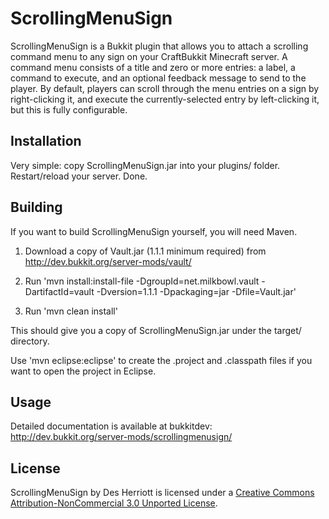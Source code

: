# ScrollingMenuSign 

ScrollingMenuSign is a Bukkit plugin that allows you to attach a scrolling command menu to any sign on your CraftBukkit
Minecraft server.  A command menu consists of a title and zero or more entries: a label, a command to execute, and an optional
feedback message to send to the player.  By default, players can scroll through the menu entries on a sign by right-clicking it,
and execute the currently-selected entry by left-clicking it, but this is fully configurable.

## Installation

Very simple: copy ScrollingMenuSign.jar into your plugins/ folder.  Restart/reload your server.  Done.

## Building

If you want to build ScrollingMenuSign yourself, you will need Maven.

1) Download a copy of Vault.jar (1.1.1 minimum required) from http://dev.bukkit.org/server-mods/vault/

2) Run 'mvn install:install-file -DgroupId=net.milkbowl.vault -DartifactId=vault -Dversion=1.1.1 -Dpackaging=jar -Dfile=Vault.jar'

3) Run 'mvn clean install'

This should give you a copy of ScrollingMenuSign.jar under the target/ directory.

Use 'mvn eclipse:eclipse' to create the .project and .classpath files if you want to open the project in Eclipse.

## Usage

Detailed documentation is available at bukkitdev: http://dev.bukkit.org/server-mods/scrollingmenusign/

## License

ScrollingMenuSign by Des Herriott is licensed under a [Creative Commons Attribution-NonCommercial 3.0 Unported License](http://creativecommons.org/licenses/by-nc/3.0/). 